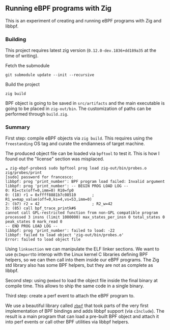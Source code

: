 ## Running eBPF programs with Zig

This is an experiment of creating and running eBPF programs with Zig and libbpf.

### Building

This project requires latest zig version (`0.12.0-dev.1836+dd189a35` at the time of writing).

Fetch the submodule

```
git submodule update --init --recursive
```

Build the project

```
zig build
```

BPF object is going to be saved in `src/artifacts` and the main executable is going to be placed in `zig-out/bin`.
The customization of paths can be performed through `build.zig`.

### Summary

First step: compile eBPF objects via `zig build`.
This requires using the `freestanding` OS tag and curate the endianness of target machine.

The produced object file can be loaded via `bpftool` to test it.
This is how I found out the "license" section was misplaced.

```
☁ zig-ebpf-probes$ sudo bpftool prog load zig-out/bin/probes.o zig/probes/print
[sudo] password for francesco: 
libbpf: prog 'print_number': BPF program load failed: Invalid argument
libbpf: prog 'print_number': -- BEGIN PROG LOAD LOG --
0: R1=ctx(off=0,imm=0) R10=fp0
0: (18) r1 = 0xffff8881b7c08510       ; R1_w=map_value(off=0,ks=4,vs=53,imm=0)
2: (b7) r2 = 42                       ; R2_w=42
3: (85) call bpf_trace_printk#6
cannot call GPL-restricted function from non-GPL compatible program
processed 3 insns (limit 1000000) max_states_per_insn 0 total_states 0 peak_states 0 mark_read 0
-- END PROG LOAD LOG --
libbpf: prog 'print_number': failed to load: -22
libbpf: failed to load object 'zig-out/bin/probes.o'
Error: failed to load object file
```

Using `linksection` we can manipulate the ELF linker sections.
We want to use `@cImport`to interop with the Linux kernel C libraries defining BPF helpers, so we can then call into them inside our eBPF programs.
The Zig std library also has some BPF helpers, but they are not as complete as libbpf.

Second step: using `@embed` to load the object file inside the final binary at compile time.
This allows to ship the same code in a single binary.

Third step: create a perf event to attach the eBPF program to.

We use a beautiful library called [`zbpf`](https://github.com/tw4452852/zbpf) that took parts of the very first implementation of BPF bindings and adds libbpf support (via `cInclude`).
The result is a main program that can load a pre-built BPF object and attach it into perf events or call other BPF utilities via libbpf helpers.

